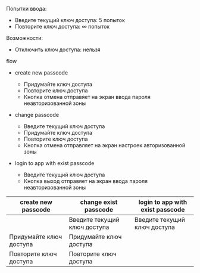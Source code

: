 Попытки ввода:
- Введите текущий ключ доступа: 5 попыток
- Повторите ключ доступа: ∞ попыток

Возможности:
- Отключить ключ доступа: нельзя

flow
- create new passcode
  - Придумайте ключ доступа
  - Повторите ключ доступа 
  - Кнопка отмена отправяет на экран ввода пароля неавторизованной зоны

- change passcode
  - Введите текущий ключ доступа
  - Придумайте ключ доступа
  - Повторите ключ доступа 
  - Кнопка отмена отправляет на экран настроек авторизованной зоны

- login to app with exist passcode
  - Введите текущий ключ доступа
  - Кнопка выход отправяет на экран ввода пароля неавторизованной зоны  


| create new passcode       | change exist passcode         | login to app with exist passcode |
| -----------               | -----------                   | -----------                      |
|                           | Введите текущий ключ доступа  | Введите текущий ключ доступа     |
| Придумайте ключ доступа   | Придумайте ключ доступа       |                                  |
| Повторите ключ доступа    | Повторите ключ доступа        |                                  |
